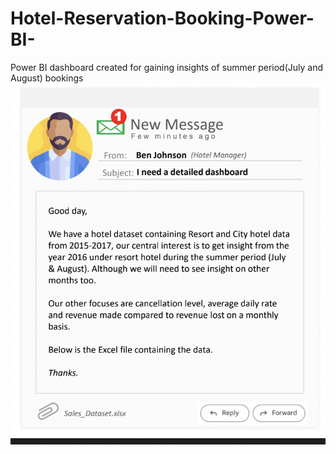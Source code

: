 # Hotel-Reservation-Booking-Power-BI-
Power BI dashboard created for gaining insights of summer period(July and August) bookings 
![alt text](https://github.com/GAURAVKUDALE12/Hotel-Reservation-Booking-Power-BI-/blob/main/Screenshot%202023-01-24%20at%204.20.33%20PM.png)
